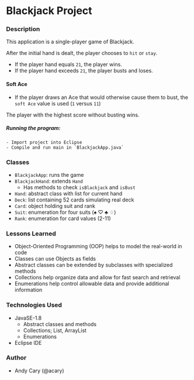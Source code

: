 # Blackjack Project

### Description

This application is a single-player game of Blackjack.

After the initial hand is dealt, the player chooses to `hit` or `stay`.

- If the player hand equals `21`, the player wins.
- If the player hand exceeds `21`, the player busts and loses.

#### Soft Ace
- If the player draws an Ace that would otherwise cause them to bust, the `soft Ace` value is used (`1` versus `11`)

The player with the highest score without busting wins.

##### Running the program:
```
- Import project into Eclipse
- Compile and run main in `BlackjackApp.java`
```

### Classes

- `BlackjackApp`: runs the game
- `BlackjackHand`: extends `Hand`
	- Has methods to check `isBlackjack` and `isBust`
- `Hand`: abstract class with list for current hand
- `Deck`: list containing 52 cards simulating real deck
- `Card`: object holding suit and rank
- `Suit`: enumeration for four suits (♠ ♡ ♣ ♢)
- `Rank`: enumeration for card values (2-11)

### Lessons Learned

- Object-Oriented Programming (OOP) helps to model the real-world in code
- Classes can use Objects as fields
- Abstract classes can be extended by subclasses with specialized methods
- Collections help organize data and allow for fast search and retrieval
- Enumerations help control allowable data and provide additional information

### Technologies Used

- JavaSE-1.8
  - Abstract classes and methods
  - Collections; List, ArrayList
  - Enumerations
- Eclipse IDE

### Author

- Andy Cary (@acary)

